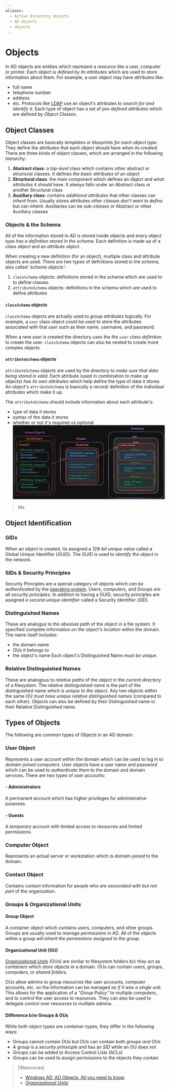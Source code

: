 ```yaml
---
aliases:
  - Active Directory objects
  - AD objects
  - objects
---
```

# Objects
In AD objects are entities which represent a resource like a user, computer or printer. Each object is *defined by its attributes* which are used to store information about them. For example, a user object may have attributes like:
- full name
- telephone number
- address
- etc.
Protocols like [LDAP](../../../networking/protocols/LDAP.md) use an object's attributes to *search for and identify it*. Each type of object has a set of *pre-defined attributes* which are defined by *Object Classes*.
## Object Classes
Object classes are basically *templates or blueprints for each object type*. They define the attributes that each object should have *when its created*. There are three kinds of object classes, which are arranged in the following hierarchy:
1. __Abstract class__: a *top-level* class which contains other abstract or structural classes. It defines *the basic attributes* of an object
2. __Structural class__: the main component which defines an object and *what attributes* it should have. It *always* falls under an Abstract class or another Structural class
3. __Auxiliary class__: contains *additional attributes* that other classes can *inherit* from. Usually stores attributes *other classes don't want to define* but can inherit. Auxiliaries can be *sub-classes* or Abstract or other Auxiliary classes
### Objects & the Schema
All of the information stored in AD is stored inside objects and every object type *has a definition stored in the schema.* Each definition is made up of a *class object* and an *attribute object*. 

When creating a new definition (for an object), multiple class and attribute objects are used. There are two types of definitions stored in the schema, also called *'schema objects'*:
1. `classSchema` objects: definitions stored in the schema which are used to to define classes.
2. `attributeSchema` objects: definitions in the schema which are used to define attributes
#### `classSchema` objects
`classSchema` objects are actually used to *group attributes* logically. For example, a `user` class object could be used to store the attributes associated with that user such as their name, username, and password.

When a new user is created the directory *uses the the `user` class definition* to create the user. `classSchema` objects can also be nested to create more complex objects.
#### `attributeSchema` objects
`attributeSchema` objects are used by the directory to *make sure that data being stored is valid*.  Each attribute (used in combination to make up objects) *has its own attributes* which help define the type of data it stores. An object's `attributeSchema` is basically a record/ definition of the individual attributes which make it up.

The `attributeSchema` should include information about each attribute's:
- type of data it stores
- syntax of the data it stores
- whether or not it's required vs optional
![](computers/computers-pics/active-directory-2%201.png)
> Me

## Object Identification
### GIDs
When an object is created, its assigned a *128-bit unique* value called a Global Unique Identifier (*GUID*). The GUID is used to *identify the object* in the network.
### SIDs & Security Principles
Security Principles are a special category of objects which *can be authenticated* by the [operating system](../../concepts/operating-system.md). Users, computers, and Groups *are all security principles*.  In addition to having a GUID, security principles are assigned *a second unique identifier* called a Security Identifier (*SID*).
### Distinguished Names
These are analogus to the *absolute path* of the object in a file system. It specified complete information *on the object's location* within the domain. The name itself includes:
- the domain name
- OUs it belongs to
- the object's name
Each object's Distinguished Name *must be unique*.
### Relative Distinguished Names
These are analogous to *relative paths* of the object in the *current directory* of a filesystem. The relative distinguished name is the part of the distinguished name *which is unique to the object*. Any two objects within the same OU *must have unique relative distinguished names* (compared to each other).
Objects can also be defined by their Distinguished name or their Relative Distinguished name.
## Types of Objects
The following are common types of Objects in an AD domain:
### User Object
Represents a user account within the domain which can be used to log in to *domain-joined* computers. User objects have a user name and password which can be used to *authenticate them* to the domain and domain services. There are two types of user accounts:
#### - Administrators
A permanent account which has higher privileges for administrative purposes.
#### - Guests
A *temporary* account with limited access to resources and limited permissions.
### Computer Object
Represents an actual server or workstation which is *domain-joined* to the domain.
### Contact Object
Contains contact information for people who *are associated with* but *not part* of the organization.
### Groups & Organizational Units
#### Group Object
A container object which contains users, computers, and other groups. Groups are usually used to *manage permissions* in AD. All of the objects within a group *will inherit the permissions assigned to the group*.
#### Organizational Unit (OU)
[_Organizational Units_](https://en.wikipedia.org/wiki/Organizational_unit_\(computing\)) (OUs) are similar to filesystem folders b/c they act as *containers* which *store objects* in a domain. OUs can contain users, groups, computers, or *shared folders*.

OUs allow admins to group resources like user accounts, computer accounts, etc. so the information can be managed *as if it was a single unit.* This allows for the application of a *"Group Policy"* to multiple computers, and to control the user access to resources. They can also be used to delegate control over resources to multiple admins.
#### Difference b/w Groups & OUs
While both object types are container-types, they differ in the following ways:
- Groups cannot contain OUs but OUs can contain both *groups and OUs*
- A group is a *security prinsicple* and has an *SID* while an OU does not
- Groups can be added to Access Control Lists (ACLs)
- Groups can be used to *assign permissions* to the objects they contain

> [!Resources]
> - [Windows AD: AD Objects, All you need to know](https://www.windows-active-directory.com/active-directory-objects-2.html)
> - [_Organizational Units_](https://en.wikipedia.org/wiki/Organizational_unit_\(computing\)) 